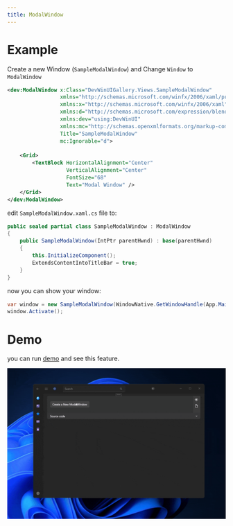 ```yaml
---
title: ModalWindow
---
```


# Example

Create a new Window (`SampleModalWindow`) and Change `Window` to `ModalWindow`
```xml
<dev:ModalWindow x:Class="DevWinUIGallery.Views.SampleModalWindow"
                 xmlns="http://schemas.microsoft.com/winfx/2006/xaml/presentation"
                 xmlns:x="http://schemas.microsoft.com/winfx/2006/xaml"
                 xmlns:d="http://schemas.microsoft.com/expression/blend/2008"
                 xmlns:dev="using:DevWinUI"
                 xmlns:mc="http://schemas.openxmlformats.org/markup-compatibility/2006"
                 Title="SampleModalWindow"
                 mc:Ignorable="d">

    <Grid>
        <TextBlock HorizontalAlignment="Center"
                   VerticalAlignment="Center"
                   FontSize="68"
                   Text="Modal Window" />
    </Grid>
</dev:ModalWindow>
```
edit `SampleModalWindow.xaml.cs` file to:

```cs
public sealed partial class SampleModalWindow : ModalWindow
{
    public SampleModalWindow(IntPtr parentHwnd) : base(parentHwnd)
    {
        this.InitializeComponent();
        ExtendsContentIntoTitleBar = true;
    }
}
```

now you can show your window:

```cs
var window = new SampleModalWindow(WindowNative.GetWindowHandle(App.MainWindow));
window.Activate();
```

# Demo
you can run [demo](https://github.com/Ghost1372/DevWinUI) and see this feature.

![DevWinUI](https://raw.githubusercontent.com/ghost1372/DevWinUI-Resources/refs/heads/main/DevWinUI-Docs/ModalWindow.gif)
